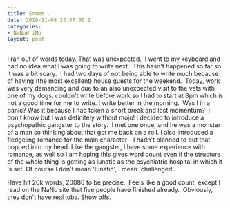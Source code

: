 ```yaml
---
title: Ermmm...
date: 2010-11-08 22:57:00 Z
categories:
- NaNoWriMo
layout: post
---
```


I ran out of words today. That was unexpected.  I went to my keyboard and had no idea what I was going to write next.  This hasn't happened so far so it was a bit scary.  I had two days of not being able to write much because of having (the most excellent) house guests for the weekend.  Today, work was very demanding and due to an also unexpected visit to the vets with one of my dogs, couldn't write before work so I had to start at 8pm which is not a good time for me to write. I write better in the morning.  Was I in a panic? Was it because I had taken a short break and lost momentum?  I don't know but I was definitely without mojo! I decided to introduce a psychopathic gangster to the story.  I met one once, and he was a monster of a man so thinking about that got me back on a roll. I also introduced a fledgeling romance for the main character - I hadn't planned to but that popped into my head. Like the gangster, I have some experience with romance, as well so I am hoping this gives word count even if the structure of the whole thing is getting as lunatic as the psychiatric hospital in which it is set.
Of course I don't mean 'lunatic', I mean 'challenged'.

Have hit 20k words, 20080 to be precise.  Feels like a good count, except I read on the NaNo site that five people have finished already.  Obviously, they don't have real jobs. Show offs.
